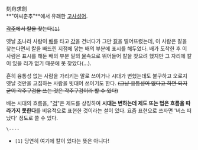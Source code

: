 刻舟求劍  
**"여씨춘추"**에서 유래한 [고사성어](%EA%B3%A0%EC%82%AC%EC%84%B1%EC%96%B4.md).

<del>[각주](%EA%B0%81%EC%A3%BC.md)에서 칼을 찾는다`[1]`</del>

옛날 [초](%EC%B4%88.md)나라 사람이 [배](%EB%B0%B0.md)를 타고 [강](%EA%B0%95.md)을
건너다가 그만 [칼](%EC%B9%BC.md)을 떨어뜨렸는데, 이 사람은 칼을 찾는다면서 칼을 빠뜨린 지점에 닿는 배의 부분에 표시를
해두었다. 배가 도착한 후 이 사람은 표시를 해둔 배의 부분 밑의 [물](%EB%AC%BC.md)속으로 뛰어들어 칼을 찾으려 했지만 그
자리에 칼이 있을 리가 없기 때문에 못 찾았다(…).

흔히 융통성 없는 사람을 가리키는 말로 쓰이거나 시대가 변했는데도 불구하고 오로지 옛날 것만을 고집하는 사람을 빗대어 쓰이기도 한다.
<del>(그냥 융통성이 없다고 하면 되지 굳이 각주구검을 쓰는 것은 각주구검이라 할 수 있다)</del>

배는 시대의 흐름을, "[검](%EA%B2%80.md)"은 제도를 상징하여 **시대는 변하는데 제도 또는 법은 흐름을 따라가지
못한다**를 비유적으로 표현한 것이라는 설이 있다. 요즘 표현으로 쓰자면 '버스 떠났다' 정도로 쓸 수 있다.

`\----`

  * `[1]` 당연히 여기에 칼이 있다는 뜻은 아니다!

